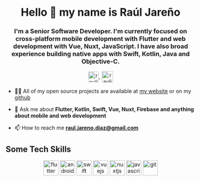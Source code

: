 <h1 align="center">Hello 👋 my name is Raúl Jareño</h1>

<h3 align="center">I'm a Senior Software Developer. I'm currently focused on cross-platform mobile development with Flutter and web development with Vue, Nuxt, JavaScript. I have also broad experience building native apps with Swift, Kotlin, Java and Objective-C.</h3>

<p align="center">
   <a href="https://www.youtube.com/channel/UCq4-3zrI2AOypzJOfnd1tew" target="blank" style='margin-right:4px'>
    <img align="center" src="https://cdn.jsdelivr.net/npm/simple-icons@3.0.1/icons/youtube.svg" alt="rauljareno" height="28px" width="28px" />
  </a>
  <a href="https://www.linkedin.com/in/rauljareno" target="blank">
    <img align="center" src="https://cdn.jsdelivr.net/npm/simple-icons@3.0.1/icons/linkedin.svg" alt="rauljareno" height="30" width="30" />
  </a>
</p>

- 👨‍💻 All of my open source projects are available at [my website](https://appio.site) or on my [github](https://github.com/rauljareno)

- 💬 Ask me about **Flutter, Kotlin, Swift, Vue, Nuxt, Firebase and anything about mobile and web development**

- 📫 How to reach me **raul.jareno.diaz@gmail.com**

## Some Tech Skills
<p align="center">
  <img src="https://www.vectorlogo.zone/logos/flutterio/flutterio-icon.svg" alt="flutter" width="40" height="40"/>
  <img src="https://www.vectorlogo.zone/logos/android/android-icon.svg" alt="android" width="40" height="40"/>
  <img src="https://www.vectorlogo.zone/logos/swift/swift-icon.svg" alt="swift" width="40" height="40"/>
  <img src="https://www.vectorlogo.zone/logos/vuejs/vuejs-icon.svg" alt="vuejs" width="40" height="40"/>
  <img src="https://www.vectorlogo.zone/logos/nuxtjs/nuxtjs-icon.svg" alt="nuxtjs" width="40" height="40"/>
  <img src="https://www.vectorlogo.zone/logos/javascript/javascript-icon.svg" alt="javascript" width="40" height="40"/>
  <img src="https://www.vectorlogo.zone/logos/git-scm/git-scm-icon.svg" alt="git" width="40" height="40"/>
</p>
